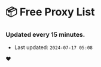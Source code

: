 # :package: Free Proxy List
### Updated every 15 minutes.

- Last updated: `2024-07-17 05:08`

:heart:
